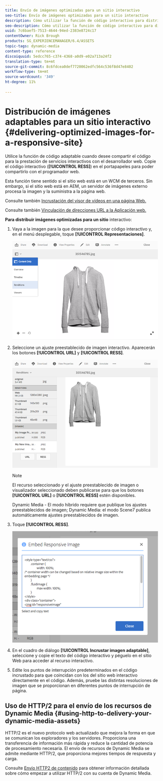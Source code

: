 ```yaml
---
title: Envío de imágenes optimizadas para un sitio interactivo
seo-title: Envío de imágenes optimizadas para un sitio interactivo
description: Cómo utilizar la función de código interactivo para distribuir imágenes optimizadas
seo-description: Cómo utilizar la función de código interactivo para distribuir imágenes optimizadas
uuid: 7c6baef5-7513-4644-94ed-2383e8724c17
contentOwner: Rick Brough
products: SG_EXPERIENCEMANAGER/6.4/ASSETS
topic-tags: dynamic-media
content-type: reference
discoiquuid: 5edcc765-c374-4368-a0d9-e02a713a24f2
translation-type: tm+mt
source-git-commit: 8c6fdcea0def7720062edfc564c536f8d47e8402
workflow-type: tm+mt
source-wordcount: '349'
ht-degree: 11%

---
```



# Distribución de imágenes adaptables para un sitio interactivo {#delivering-optimized-images-for-a-responsive-site}

Utilice la función de código adaptable cuando desee compartir el código para la prestación de servicios interactivos con el desarrollador web. Copie el código interactivo (**[!UICONTROL RESS]**) en el portapapeles para poder compartirlo con el programador web.

Esta función tiene sentido si el sitio web está en un WCM de terceros. Sin embargo, si el sitio web está en AEM, un servidor de imágenes externo procesa la imagen y la suministra a la página web.

Consulte también [Incrustación del visor de vídeos en una página Web.](embed-code.md)

Consulte también [Vinculación de direcciones URL a la Aplicación web.](linking-urls-to-yourwebapplication.md)

**Para distribuir imágenes optimizadas para un sitio** interactivo:

1. Vaya a la imagen para la que desee proporcionar código interactivo y, en el menú desplegable, toque **[!UICONTROL Representaciones]**.

   ![chlimage_1-408](assets/chlimage_1-408.png)

1. Seleccione un ajuste preestablecido de imagen interactivo. Aparecerán los botones **[!UICONTROL URL]** y **[!UICONTROL RESS]**.

   ![chlimage_1-409](assets/chlimage_1-409.png)

   >[!NOTE]
   >
   >El recurso seleccionado *y* el ajuste preestablecido de imagen o visualizador seleccionado deben publicarse para que los botones **[!UICONTROL URL]** o **[!UICONTROL RESS]** estén disponibles.
   >
   >Dynamic Media - El modo híbrido requiere que publique los ajustes preestablecidos de imagen; Dynamic Media: el modo Scene7 publica automáticamente ajustes preestablecidos de imagen.

1. Toque **[!UICONTROL RESS]**.

   ![chlimage_1-410](assets/chlimage_1-410.png)

1. En el cuadro de diálogo **[!UICONTROL Incrustar imagen adaptable]**, seleccione y copie el texto del código interactivo y péguelo en el sitio Web para acceder al recurso interactivo.
1. Edite los puntos de interrupción predeterminados en el código incrustado para que coincidan con los del sitio web interactivo directamente en el código. Además, pruebe las distintas resoluciones de imagen que se proporcionan en diferentes puntos de interrupción de página.

## Uso de HTTP/2 para el envío de los recursos de Dynamic Media {#using-http-to-delivery-your-dynamic-media-assets}

HTTP/2 es el nuevo protocolo web actualizado que mejora la forma en que se comunican los exploradores y los servidores. Proporciona una transferencia de información más rápida y reduce la cantidad de potencia de procesamiento necesaria. El envío de recursos de Dynamic Media se admite mediante HTTP/2, que proporciona mejores tiempos de respuesta y carga.

Consulte [Envío HTTP2 de contenido](http2.md) para obtener información detallada sobre cómo empezar a utilizar HTTP/2 con su cuenta de Dynamic Media.
